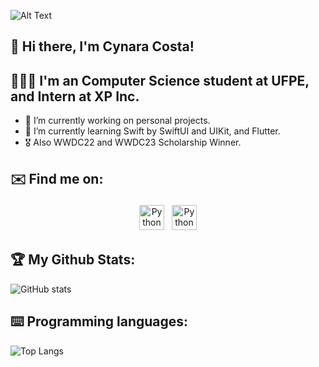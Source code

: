 

![Alt Text](https://raw.githubusercontent.com/saadeghi/saadeghi/master/dino.gif)


## 👾 Hi there, I'm Cynara Costa!

## 👩🏻‍💻 I'm an Computer Science student at UFPE, and Intern at XP Inc.

- 🔭 I’m currently working on personal projects.
- 🌱 I’m currently learning Swift by SwiftUI and UIKit, and Flutter.
- 🎖 Also WWDC22 and WWDC23 Scholarship Winner.

## ✉️ Find me on:


<p align="center">
 <a href="https://www.linkedin.com/in/cynara-costa-bba1271a2/" target="_blank" rel="noopener noreferrer"> <img src="https://img.icons8.com/metro/452/linkedin.png" alt="Python" height="40" style="vertical-align:top; margin:4px"></a>
 <a href="cvocac@cin.ufpe.br"> <img src="https://freepngimg.com/download/gmail/66478-logo-icons-computer-email-gmail-free-clipart-hq.png" alt="Python" height="40" style="vertical-align:top; margin:4px"></a>
</p>

## 🏆 My Github Stats:

![GitHub stats](https://github-readme-stats.vercel.app/api?username=CynaraCosta&show_icons=true&theme=tokyonight)

## ⌨️ Programming languages:

![Top Langs](https://github-readme-stats.vercel.app/api/top-langs/?username=CynaraCosta&theme=tokyonight)
